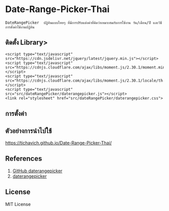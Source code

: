 # Date-Range-Picker-Thai
    DateRangePicker  ปฏิทินแบบไทยๆ ที่มีการปรับแต่งค่าที่คิดว่าเหมาะสมกับการใช้งาน วัน/เดือน/ปี และวิธีการตั้งค่าใช้งานปฏิทิน

## ติดตั้ง Library>
```
<script type="text/javascript" src="https://cdn.jsdelivr.net/jquery/latest/jquery.min.js"></script>
<script type="text/javascript" src="https://cdnjs.cloudflare.com/ajax/libs/moment.js/2.30.1/moment.min.js"></script>
<script type="text/javascript" src="https://cdnjs.cloudflare.com/ajax/libs/moment.js/2.30.1/locale/th.min.js"></script>
<script type="text/javascript" src="src/dateRangePicker/daterangepicker.js"></script>
<link rel="stylesheet" href="src/dateRangePicker/daterangepicker.css">
```
## การตั้งค่า


## ตัวอย่างการนำไปใช้
https://tichavich.github.io/Date-Range-Picker-Thai/

## References
1. [GitHub daterangepicker](https://github.com/dangrossman/daterangepicker)
2. [daterangepicker](https://www.daterangepicker.com/)


## License
MIT License

